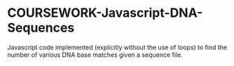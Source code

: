 # COURSEWORK-Javascript-DNA-Sequences
Javascript code implemented (explicitly without the use of loops) to find the number of various DNA base matches given a sequence file.
